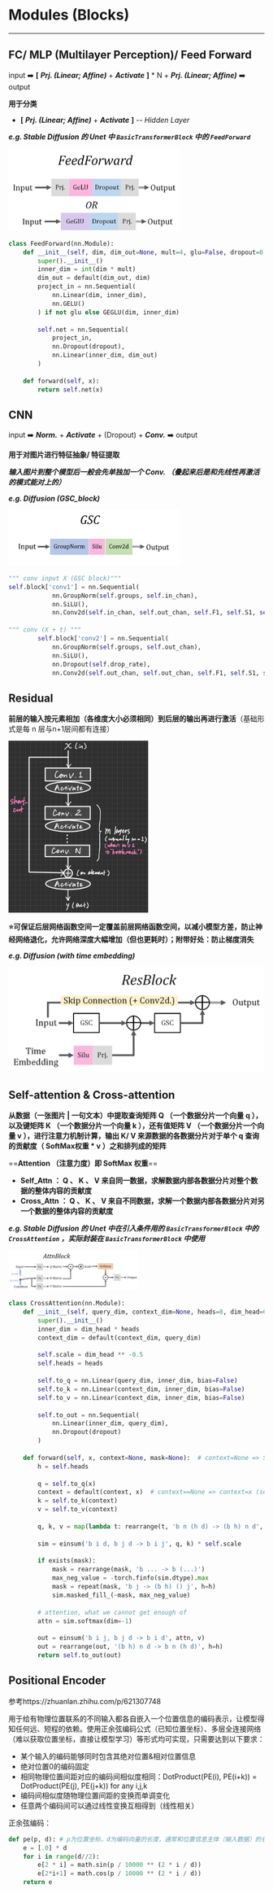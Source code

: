 # Modules (Blocks)

****



## FC/ MLP (Multilayer Perception)/ Feed Forward

input ➡️ **\[** ***Prj. (Linear; Affine)*** + ***Activate*** **\]** \* N + ***Prj. (Linear; Affine)*** ➡️ output

**用于分类** 

-    **\[** ***Prj. (Linear; Affine)*** + ***Activate*** **\]** -- *Hidden Layer*

***e.g. Stable Diffusion 的 Unet 中 `BasicTransformerBlock` 中的 `FeedForward`***

<img src="./img/FeedForward.png" alt="FeedForward" style="zoom:33%;" />

```python
class FeedForward(nn.Module):
    def __init__(self, dim, dim_out=None, mult=4, glu=False, dropout=0.):
        super().__init__()
        inner_dim = int(dim * mult)
        dim_out = default(dim_out, dim)
        project_in = nn.Sequential(
            nn.Linear(dim, inner_dim),
            nn.GELU()
        ) if not glu else GEGLU(dim, inner_dim)

        self.net = nn.Sequential(
            project_in,
            nn.Dropout(dropout),
            nn.Linear(inner_dim, dim_out)
        )

    def forward(self, x):
        return self.net(x)
```



## CNN

input ➡️ ***Norm.*** + ***Activate*** + (Dropout) + ***Conv.*** ➡️ output

**用于对图片进行特征抽象/ 特征提取**

***输入图片到整个模型后一般会先单独加一个 Conv. （叠起来后是和先线性再激活的模式能对上的）*** 

***e.g. Diffusion (GSC_block)***

<img src="./img/image-20240628215926083.png" alt="image-20240628215926083" style="zoom: 33%;" />

```python
""" conv input X (GSC block)"""
self.block['conv1'] = nn.Sequential(
			nn.GroupNorm(self.groups, self.in_chan),
			nn.SiLU(),
			nn.Conv2d(self.in_chan, self.out_chan, self.F1, self.S1, self.P1))

""" conv (X + t) """
		self.block['conv2'] = nn.Sequential(
			nn.GroupNorm(self.groups, self.out_chan),
			nn.SiLU(),
			nn.Dropout(self.drop_rate),
			nn.Conv2d(self.out_chan, self.out_chan, self.F1, self.S1, self.P1))
```



## Residual

**前层的输入按元素相加（各维度大小必须相同）到后层的输出再进行激活**（基础形式是每 n 层与n+1层间都有连接）

 <img src="images/image-20240208173612543.png" alt="image-20240208173612543" style="zoom: 33%;" />

 **⭐可保证后层网络函数空间一定覆盖前层网络函数空间，以减小模型方差，防止神经网络退化，允许网络深度大幅增加（但也更耗时）；附带好处：防止梯度消失** 

***e.g. Diffusion (with time embedding)***

![ResBlock](./img/ResBlock.png)



## Self-attention & Cross-attention

**从数据（一张图片 | 一句文本）中提取查询矩阵 Q （一个数据分片一个向量 q ），以及键矩阵 K （一个数据分片一个向量 k ），还有值矩阵 V （一个数据分片一个向量 v ），进行注意力机制计算，输出 K/ V 来源数据的各数据分片对于单个 q 查询的贡献度（ SoftMax权重 \* v ）之和排列成的矩阵**

==**Attention （注意力度）即 SoftMax 权重**==  

-   **Self_Attn ： Q 、 K 、 V 来自同一数据，求解数据内部各数据分片对整个数据的整体内容的贡献度**
-   **Cross_Attn ： Q 、 K 、 V 来自不同数据，求解一个数据内部各数据分片对另一个数据的整体内容的贡献度**

***e.g. Stable Diffusion 的 Unet 中在引入条件用的 `BasicTransformerBlock` 中的 `CrossAttention` ，实际封装在 `BasicTransformerBlock` 中使用*** 

<img src="./img/image-20240630143845258.png" alt="image-20240630143845258" style="zoom: 25%;" />

```python
class CrossAttention(nn.Module):
    def __init__(self, query_dim, context_dim=None, heads=8, dim_head=64, dropout=0.):
        super().__init__()
        inner_dim = dim_head * heads
        context_dim = default(context_dim, query_dim)

        self.scale = dim_head ** -0.5
        self.heads = heads

        self.to_q = nn.Linear(query_dim, inner_dim, bias=False)
        self.to_k = nn.Linear(context_dim, inner_dim, bias=False)
        self.to_v = nn.Linear(context_dim, inner_dim, bias=False)

        self.to_out = nn.Sequential(
            nn.Linear(inner_dim, query_dim),
            nn.Dropout(dropout)
        )

    def forward(self, x, context=None, mask=None):  # context=None => SelfAttn
        h = self.heads

        q = self.to_q(x)
        context = default(context, x)  # context==None => context=x (self attention)
        k = self.to_k(context)
        v = self.to_v(context)

        q, k, v = map(lambda t: rearrange(t, 'b n (h d) -> (b h) n d', h=h), (q, k, v))

        sim = einsum('b i d, b j d -> b i j', q, k) * self.scale

        if exists(mask):
            mask = rearrange(mask, 'b ... -> b (...)')
            max_neg_value = -torch.finfo(sim.dtype).max
            mask = repeat(mask, 'b j -> (b h) () j', h=h)
            sim.masked_fill_(~mask, max_neg_value)

        # attention, what we cannot get enough of
        attn = sim.softmax(dim=-1)

        out = einsum('b i j, b j d -> b i d', attn, v)
        out = rearrange(out, '(b h) n d -> b n (h d)', h=h)
        return self.to_out(out)
```



## Positional Encoder

参考https://zhuanlan.zhihu.com/p/621307748

用于给有物理位置联系的不同输入都各自嵌入一个位置信息的编码表示，让模型得知任何远、短程的依赖。使用正余弦编码公式（已知位置坐标）、多层全连接网络（难以获取位置坐标，直接让模型学习）等形式均可实现，只需要达到以下要求：

-   某个输入的编码能够同时包含其绝对位置&相对位置信息
-   绝对位置0的编码固定
-   相同物理位置间距对应的编码间相似度相同：DotProduct(PE(i), PE(i+k)) = DotProduct(PE(j), PE(j+k)) for any i,j,k
-   编码间相似度随物理位置间距的变换而单调变化
-   任意两个编码间可以通过线性变换互相得到（线性相关）

正余弦编码：

```python
def pe(p, d): # p为位置坐标，d为编码向量的长度，通常和位置信息主体（输入数据）的长度相同，方便嵌入
    e = [.0] * d
    for i in range(d//2):
        e[2 * i] = math.sin(p / 10000 ** (2 * i / d))
        e[2*i+1] = math.cos(p / 10000 ** (2 * i / d))
    return e
```



